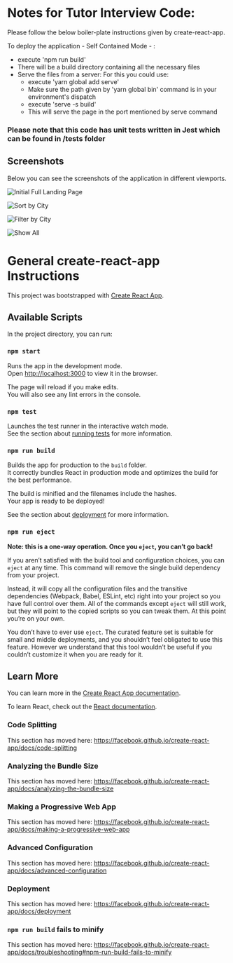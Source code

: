# Notes for Tutor Interview Code:
Please follow the below boiler-plate instructions given by create-react-app.

To deploy the application - Self Contained Mode - :
- execute 'npm run build'
- There will be a build directory containing all the necessary files
- Serve the files from a server:
 For this you could use:
  - execute 'yarn global add serve'
  - Make sure the path given by 'yarn global bin' command is in your environment's dispatch
  - execute 'serve -s build'
  - This will serve the page in the port mentioned by serve command

### Please note that this code has unit tests written in Jest which can be found in /tests folder

## Screenshots
Below you can see the screenshots of the application in different viewports.

![Initial Full Landing Page](https://github.com/aaysenur/tutor-student-match/blob/master/screenshots/full-landing-page.png "Initial Full Landing Page")

![Sort by City](https://github.com/aaysenur/tutor-student-match/blob/master/screenshots/sort-by-city.png "Sort by City")

![Filter by City](https://github.com/aaysenur/tutor-student-match/blob/master/screenshots/filter-by-city.png "Filter by City")

![Show All](https://github.com/aaysenur/tutor-student-match/blob/master/screenshots/show-all.png "Show all")

# General create-react-app Instructions

This project was bootstrapped with [Create React App](https://github.com/facebook/create-react-app).

## Available Scripts

In the project directory, you can run:

### `npm start`

Runs the app in the development mode.<br>
Open [http://localhost:3000](http://localhost:3000) to view it in the browser.

The page will reload if you make edits.<br>
You will also see any lint errors in the console.

### `npm test`

Launches the test runner in the interactive watch mode.<br>
See the section about [running tests](https://facebook.github.io/create-react-app/docs/running-tests) for more information.

### `npm run build`

Builds the app for production to the `build` folder.<br>
It correctly bundles React in production mode and optimizes the build for the best performance.

The build is minified and the filenames include the hashes.<br>
Your app is ready to be deployed!

See the section about [deployment](https://facebook.github.io/create-react-app/docs/deployment) for more information.

### `npm run eject`

**Note: this is a one-way operation. Once you `eject`, you can’t go back!**

If you aren’t satisfied with the build tool and configuration choices, you can `eject` at any time. This command will remove the single build dependency from your project.

Instead, it will copy all the configuration files and the transitive dependencies (Webpack, Babel, ESLint, etc) right into your project so you have full control over them. All of the commands except `eject` will still work, but they will point to the copied scripts so you can tweak them. At this point you’re on your own.

You don’t have to ever use `eject`. The curated feature set is suitable for small and middle deployments, and you shouldn’t feel obligated to use this feature. However we understand that this tool wouldn’t be useful if you couldn’t customize it when you are ready for it.

## Learn More

You can learn more in the [Create React App documentation](https://facebook.github.io/create-react-app/docs/getting-started).

To learn React, check out the [React documentation](https://reactjs.org/).

### Code Splitting

This section has moved here: https://facebook.github.io/create-react-app/docs/code-splitting

### Analyzing the Bundle Size

This section has moved here: https://facebook.github.io/create-react-app/docs/analyzing-the-bundle-size

### Making a Progressive Web App

This section has moved here: https://facebook.github.io/create-react-app/docs/making-a-progressive-web-app

### Advanced Configuration

This section has moved here: https://facebook.github.io/create-react-app/docs/advanced-configuration

### Deployment

This section has moved here: https://facebook.github.io/create-react-app/docs/deployment

### `npm run build` fails to minify

This section has moved here: https://facebook.github.io/create-react-app/docs/troubleshooting#npm-run-build-fails-to-minify
